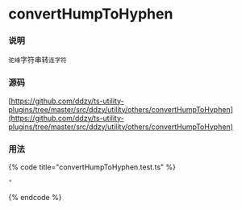 # convertHumpToHyphen

### 说明

 `驼峰`字符串转`连字符`

### 源码

[https://github.com/ddzy/ts-utility-plugins/tree/master/src/ddzy/utility/others/convertHumpToHyphen](https://github.com/ddzy/ts-utility-plugins/tree/master/src/ddzy/utility/others/convertHumpToHyphen)

### 用法

{% code title="convertHumpToHyphen.test.ts" %}
```typescript
*
```
{% endcode %}

